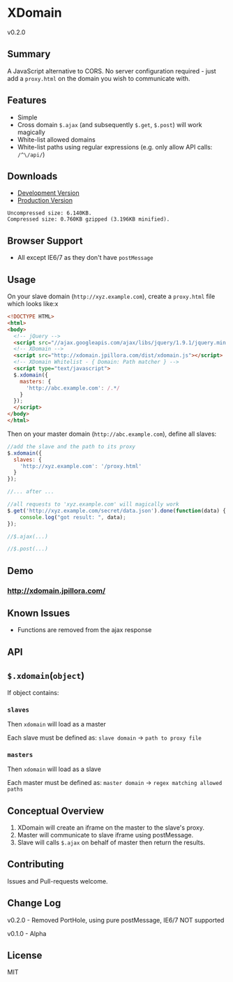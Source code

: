 XDomain
=====
v0.2.0

Summary
---

A JavaScript alternative to CORS. No server configuration required - just add a `proxy.html` on the domain you wish to communicate with.

Features
---

* Simple
* Cross domain `$.ajax` (and subsequently `$.get`, `$.post`) will work magically
* White-list allowed domains
* White-list paths using regular expressions (e.g. only allow API calls: `/^\/api/`)

Downloads
---

* [Development Version](http://xdomain.jpillora.com/dist/xdomain.js)
* [Production Version](http://xdomain.jpillora.com/dist/xdomain.min.js)

```
Uncompressed size: 6.140KB.
Compressed size: 0.760KB gzipped (3.196KB minified).
```

Browser Support
---

* All except IE6/7 as they don't have `postMessage`

Usage
---

On your slave domain (`http://xyz.example.com`), create a `proxy.html` file which looks like:x
  
``` html
<!DOCTYPE HTML>
<html>
<body>
  <!-- jQuery -->
  <script src="//ajax.googleapis.com/ajax/libs/jquery/1.9.1/jquery.min.js"></script>
  <!-- XDomain -->
  <script src="http://xdomain.jpillora.com/dist/xdomain.js"></script>
  <!-- XDomain Whitelist - { Domain: Path matcher } -->
  <script type="text/javascript">
  $.xdomain({
    masters: {
      'http://abc.example.com': /.*/
    }
  });
  </script>
</body>
</html>
```

Then on your master domain (`http://abc.example.com`), define all slaves:

``` javascript
//add the slave and the path to its proxy
$.xdomain({
  slaves: {
    'http://xyz.example.com': '/proxy.html'
  }
});

//... after ...

//all requests to 'xyz.example.com' will magically work
$.get('http://xyz.example.com/secret/data.json').done(function(data) {
    console.log("got result: ", data);
});

//$.ajax(...)

//$.post(...)

```

Demo
---

### http://xdomain.jpillora.com/

Known Issues
---
* Functions are removed from the ajax response

API
---

## `$.xdomain`(`object`)

If object contains:

### `slaves`

Then `xdomain` will load as a master

Each slave must be defined as: `slave domain` -> `path to proxy file` 

### `masters`

Then `xdomain` will load as a slave

Each master must be defined as: `master domain` -> `regex matching allowed paths` 

Conceptual Overview
---

1. XDomain will create an iframe on the master to the slave's proxy.
2. Master will communicate to slave iframe using postMessage.
3. Slave will calls `$.ajax` on behalf of master then return the results.

Contributing
---
Issues and Pull-requests welcome.

Change Log
---

v0.2.0 - Removed PortHole, using pure postMessage, IE6/7 NOT supported

v0.1.0 - Alpha

License
---
MIT
